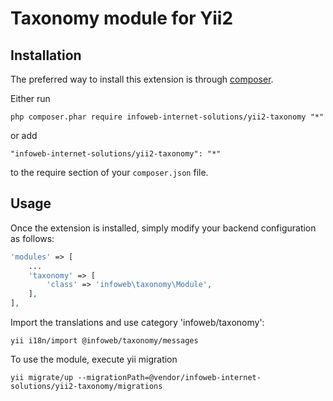 Taxonomy module for Yii2
========================

Installation
------------

The preferred way to install this extension is through [composer](http://getcomposer.org/download/).

Either run

```
php composer.phar require infoweb-internet-solutions/yii2-taxonomy "*"
```

or add

```
"infoweb-internet-solutions/yii2-taxonomy": "*"
```

to the require section of your `composer.json` file.


Usage
-----

Once the extension is installed, simply modify your backend configuration as follows:

```php
'modules' => [
    ...
    'taxonomy' => [
        'class' => 'infoweb\taxonomy\Module',
    ],
],
```

Import the translations and use category 'infoweb/taxonomy':
```
yii i18n/import @infoweb/taxonomy/messages
```

To use the module, execute yii migration
```
yii migrate/up --migrationPath=@vendor/infoweb-internet-solutions/yii2-taxonomy/migrations
```

